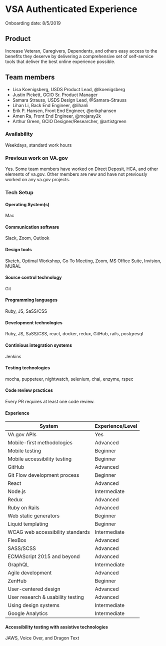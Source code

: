 # VSA Authenticated Experience 

Onboarding date: 8/5/2019

## Product
Increase Veteran, Caregivers, Dependents, and others easy access to the benefits they deserve by delivering a comprehensive set of self-service tools that deliver the best online experience possible.

## Team members
* Lisa Koenigsberg, USDS Product Lead, @lkoenigsberg
* Justin Pickett, GCIO Sr. Product Manager
* Samara Strauss, USDS Design Lead, @Samara-Strauss
* Lihan Li, Back End Engineer, @lihanli
* Erik P. Hansen, Front End Engineer, @erikphansen
* Amen Ra, Front End Engineer, @mojaray2k
* Arthur Green, GCIO Designer/Researcher, @artistgreen

### Availability
Weekdays, standard work hours

### Previous work on VA.gov
Yes. Some team members have worked on Direct Deposit, HCA, and other elements of va.gov. Other members are new and have not previously worked on any va.gov projects.

### Tech Setup

#### Operating System(s)
Mac

#### Communication software
Slack, Zoom, Outlook

#### Design tools
Sketch, Optimal Workshop, Go To Meeting, Zoom, MS Office Suite, Invision, MURAL

#### Source control technology
Git

#### Programming languages
Ruby, JS, SaSS/CSS

#### Development technologies
Ruby, JS, SaSS/CSS, react, docker, redux, GitHub, rails, postgresql

#### Continious integration systems
Jenkins

#### Testing technologies
mocha, puppeteer, nightwatch, selenium, chai, enzyme, rspec

#### Code review practices
Every PR requires at least one code review.

#### Experience 
| System     | Experience/Level |
| ----------- | ----------- |
| VA.gov APIs      | Yes |
| Mobile-first methodologies   | Advanced  |
| Mobile testing   | Beginner |
| Mobile accessibility testing      | Beginner |
| GitHub   | Advanced |
| Git Flow development process      | Beginner |
| React   | Advanced  |
| Node.js   | Intermediate  |
| Redux      | Advanced |
| Ruby on Rails   | Advanced |
| Web static generators   | Beginner |
| Liquid templating  | Beginner |
| WCAG web accessibility standards  | Intermediate  |
| FlexBox      | Advanced  |
| SASS/SCSS   | Advanced  |
| ECMAScript 2015 and beyond   | Advanced  |
| GraphQL | Intermediate  |
| Agile development      | Advanced  |
| ZenHub   | Beginner  |
| User-centered design   | Advanced  |
| User research & usability testing | Advanced  |
| Using design systems    | Intermediate |
| Google Analytics  | Intermediate |

#### Accessibility testing with assistive technologies
JAWS, Voice Over, and Dragon Text

